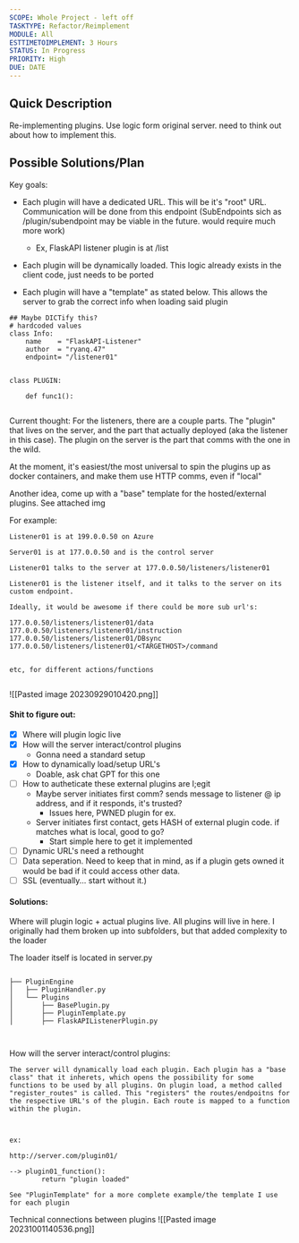```yaml
---
SCOPE: Whole Project - left off
TASKTYPE: Refactor/Reimplement
MODULE: All
ESTTIMETOIMPLEMENT: 3 Hours
STATUS: In Progress
PRIORITY: High
DUE: DATE
---
```



## Quick Description
Re-implementing plugins. Use logic form original server. need to think out about how to implement this.

## Possible Solutions/Plan
Key goals:


- Each plugin will have a dedicated URL. This will be it's "root" URL. Communication will be done from this endpoint (SubEndpoints sich as /plugin/subendpoint may be viable in the future. would require much more work)
	- Ex, FlaskAPI listener plugin is at /list

- Each plugin will be dynamically loaded. This logic already exists in the client code, just needs to be ported

- Each plugin will have a "template" as stated below. This allows the server to grab the correct info when loading said plugin

```
## Maybe DICTify this?
# hardcoded values
class Info:
    name    = "FlaskAPI-Listener"
    author  = "ryanq.47"
    endpoint= "/listener01"


class PLUGIN:

	def func1():


```


Current thought: For the listeners, there are a couple parts. The "plugin" that lives on the server, and the part that actually deployed (aka the listener in this case). The plugin on the server is the part that comms with the one in the wild. 

At the moment, it's easiest/the most universal to spin the plugins up as docker containers, and make them use HTTP comms, even if "local"

Another idea, come up with a "base" template for the hosted/external plugins. See attached img

For example:

```
Listener01 is at 199.0.0.50 on Azure

Server01 is at 177.0.0.50 and is the control server

Listener01 talks to the server at 177.0.0.50/listeners/listener01

Listener01 is the listener itself, and it talks to the server on its custom endpoint.

Ideally, it would be awesome if there could be more sub url's:

177.0.0.50/listeners/listener01/data 
177.0.0.50/listeners/listener01/instruction
177.0.0.50/listeners/listener01/DBsync
177.0.0.50/listeners/listener01/<TARGETHOST>/command


etc, for different actions/functions


```


![[Pasted image 20230929010420.png]]


#### Shit to figure out:

- [x] Where will plugin logic live
- [x] How will the server interact/control plugins
	- Gonna need a standard setup
- [x] How to dynamically load/setup URL's
	- Doable, ask chat GPT for this one
- [ ] How to autheticate these external plugins are l;egit
	- Maybe server initiates first comm? sends message to listener @ ip address, and if it responds, it's trusted?
		- Issues here, PWNED plugin for ex.
	- Server initiates first contact, gets HASH of external plugin code. if matches what is local, good to go?
		- Start simple here to get it implemented
- [ ] Dynamic URL's need a rethought
- [ ] Data seperation. Need to keep that in mind, as if a plugin gets owned it would be bad if it could access other data.
- [ ] SSL (eventually... start without it.)

#### Solutions:

Where will plugin logic + actual plugins live. All plugins will live in here. I originally had them broken up into subfolders, but that added complexity to the loader

The loader itself is located in server.py

```

├── PluginEngine
│   ├── PluginHandler.py
│   └── Plugins
│       ├── BasePlugin.py
│       ├── PluginTemplate.py
│       ├── FlaskAPIListenerPlugin.py



```


How will the server interact/control plugins:
```
The server will dynamically load each plugin. Each plugin has a "base class" that it inherets, which opens the possibility for some functions to be used by all plugins. On plugin load, a method called "register_routes" is called. This "registers" the routes/endpoitns for the respective URL's of the plugin. Each route is mapped to a function within the plugin. 



ex:

http://server.com/plugin01/

--> plugin01_function():
		return "plugin loaded"

See "PluginTemplate" for a more complete example/the template I use for each plugin

```
Technical connections between plugins
![[Pasted image 20231001140536.png]]
